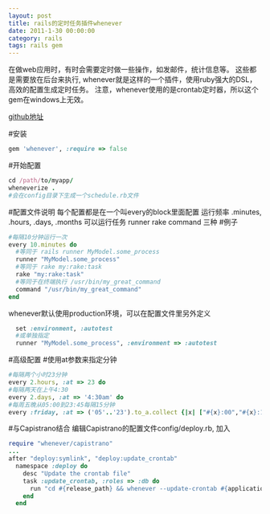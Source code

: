 ```yaml
---
layout: post
title: rails的定时任务插件whenever
date: 2011-1-30 00:00:00
category: rails
tags: rails gem
---
```


在做web应用时，有时会需要定时做一些操作，如发邮件，统计信息等。
这些都是需要放在后台来执行, whenever就是这样的一个插件，使用ruby强大的DSL， 高效的配置生成定时任务。
注意，whenever使用的是crontab定时器，所以这个gem在windows上无效。

[github地址](https://github.com/javan/whenever)

#安装

```ruby
gem 'whenever', :require => false
```

#开始配置

```ruby
cd /path/to/myapp/
wheneverize .
#会在config目录下生成一个schedule.rb文件
```

#配置文件说明
每个配置都是在一个叫every的block里面配置
运行频率 .minutes, .hours, .days, .months
可以运行任务 runner rake command 三种
#例子

```ruby
#每隔10分钟运行一次
every 10.minutes do
  #等同于 rails runner MyModel.some_process
  runner "MyModel.some_process"
  #等同于 rake my:rake:task
  rake "my:rake:task"  
  #等同于在终端执行 /usr/bin/my_great_command
  command "/usr/bin/my_great_command" 
end
```

whenever默认使用production环境，可以在配置文件里另外定义

```ruby
  set :environment, :autotest
  #或单独指定
  runner "MyModel.some_process", :environment => :autotest
```

#高级配置
#使用at参数来指定分钟

```ruby
#每隔两个小时23分钟
every 2.hours, :at => 23 do
#每隔两天在上午4:30
every 2.days, :at => '4:30am' do
#每周五晚从05:00到23:45每隔15分钟
every :friday, :at => ('05'..'23').to_a.collect {|x| ["#{x}:00","#{x}:15","#{x}:30","#{x}:45"]}.flatten do
```

#与Capistrano结合
编辑Capistrano的配置文件config/deploy.rb, 加入

```ruby
require "whenever/capistrano"
...
after "deploy:symlink", "deploy:update_crontab"
  namespace :deploy do
    desc "Update the crontab file"
    task :update_crontab, :roles => :db do
      run "cd #{release_path} && whenever --update-crontab #{application}"
    end
  end
```